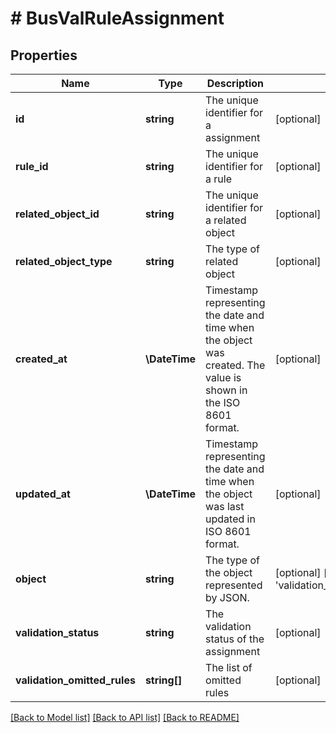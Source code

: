 # # BusValRuleAssignment

## Properties

Name | Type | Description | Notes
------------ | ------------- | ------------- | -------------
**id** | **string** | The unique identifier for a assignment | [optional]
**rule_id** | **string** | The unique identifier for a rule | [optional]
**related_object_id** | **string** | The unique identifier for a related object | [optional]
**related_object_type** | **string** | The type of related object | [optional]
**created_at** | **\DateTime** | Timestamp representing the date and time when the object was created. The value is shown in the ISO 8601 format. | [optional]
**updated_at** | **\DateTime** | Timestamp representing the date and time when the object was last updated in ISO 8601 format. | [optional]
**object** | **string** | The type of the object represented by JSON. | [optional] [default to 'validation_rules_assignment']
**validation_status** | **string** | The validation status of the assignment | [optional]
**validation_omitted_rules** | **string[]** | The list of omitted rules | [optional]

[[Back to Model list]](../../README.md#models) [[Back to API list]](../../README.md#endpoints) [[Back to README]](../../README.md)
